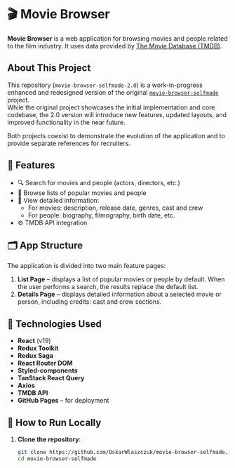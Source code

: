 # 🎬 Movie Browser

**Movie Browser** is a web application for browsing movies and people related to the film industry. It uses data provided by [The Movie Database (TMDB)](https://developer.themoviedb.org/reference/intro/getting-started).

## About This Project

This repository (`movie-browser-selfmade-2.0`) is a work-in-progress enhanced and redesigned version of the original [`movie-browser-selfmade`](https://github.com/OskarWlaszczuk/movie-browser-selfmade.git) project.  
While the original project showcases the initial implementation and core codebase, the 2.0 version will introduce new features, updated layouts, and improved functionality in the near future.  

Both projects coexist to demonstrate the evolution of the application and to provide separate references for recruiters.


## 🧭 Features

- 🔍 Search for movies and people (actors, directors, etc.)
- 🎥 Browse lists of popular movies and people
- 📄 View detailed information:
  - For movies: description, release date, genres, cast and crew
  - For people: biography, filmography, birth date, etc.
- ⚙️ TMDB API integration

## 🗂 App Structure

The application is divided into two main feature pages:

1. **List Page** – displays a list of popular movies or people by default. When the user performs a search, the results replace the default list.
2. **Details Page** – displays detailed information about a selected movie or person, including credits: cast and crew sections.

## 🧱 Technologies Used

- **React** (v19)
- **Redux Toolkit**
- **Redux Saga**
- **React Router DOM**
- **Styled-components**
- **TanStack React Query**
- **Axios**
- **TMDB API**
- **GitHub Pages** – for deployment

## 🚀 How to Run Locally

1. **Clone the repository**:

   ```bash
   git clone https://github.com/OskarWlaszczuk/movie-browser-selfmade.git
   cd movie-browser-selfmade

